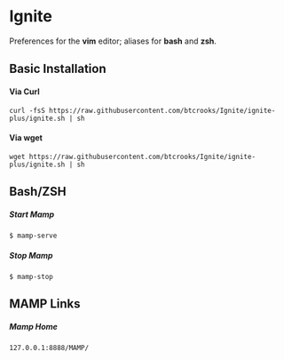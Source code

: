 # Ignite
Preferences for the **vim** editor; aliases for **bash** and **zsh**.

## Basic Installation
#### Via Curl
`curl -fsS https://raw.githubusercontent.com/btcrooks/Ignite/ignite-plus/ignite.sh | sh`
#### Via wget
`wget https://raw.githubusercontent.com/btcrooks/Ignite/ignite-plus/ignite.sh | sh`

## Bash/ZSH  
##### Start Mamp
`$ mamp-serve`
##### Stop Mamp
`$ mamp-stop`

## MAMP Links 
##### Mamp Home
`127.0.0.1:8888/MAMP/`
